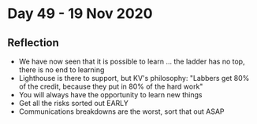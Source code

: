 # Day 49 - 19 Nov 2020

## Reflection

* We have now seen that it is possible to learn ... the ladder has no top, there is no end to learning
* Lighthouse is there to support, but KV's philosophy: "Labbers get 80% of the credit, because they put in 80% of the hard work"
* You will always have the opportunity to learn new things
* Get all the risks sorted out EARLY
* Communications breakdowns are the worst, sort that out ASAP
